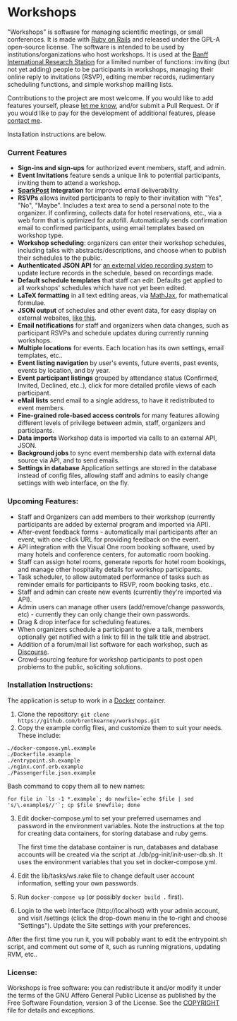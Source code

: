 # Workshops

"Workshops" is software for managing scientific meetings, or small conferences. It is made with [Ruby on Rails](http://rubyonrails.org)
and released under the GPL-A open-source license. The software is intended to be used by institutions/organizations
who host workshops. It is used at the
[Banff International Research Station](https://workshops.birs.ca/events/future) for a limited number of functions: inviting (but not yet adding)
people to be participants in workshops, managing their online reply to invitations (RSVP), editing member records, rudimentary scheduling functions,
and simple workshop mailling lists.

Contributions to the project are most welcome. If you would like to add features yourself, please
[let me know](mailto:brentk@birs.ca), and/or submit a Pull Request. Or if you would like to pay for the development of additional features,
please [contact me](mailto:brent@netmojo.ca).


Installation instructions are below.

### Current Features
* **Sign-ins and sign-ups** for authorized event members, staff, and admin.
* **Event Invitations** feature sends a unique link to potential participants, inviting them to attend a workshop.
* **[SparkPost](https://www.sparkpost.com) Integration** for improved email deliverability.
* **RSVPs** allows invited participants to reply to their invitation with "Yes", "No", "Maybe". Includes a text area to send a personal note to the organizer. If confirming, collects data for hotel reservations, etc., via a web form that is optimized for autofill. Automatically sends confirmation email to confirmed participants, using email templates based on workshop type.
* **Workshop scheduling**: organizers can enter their workshop schedules, including talks with abstracts/descriptions, and choose when to publish their schedules to the public.
* **Authenticated JSON API** for [an external video recording system](http://www.birs.ca/facilities/automated-video) to update lecture records in the schedule, based on recordings made.
* **Default schedule templates** that staff can edit. Defaults get applied to all workshops' schedules which have not yet been edited.
* **LaTeX formatting** in all text editing areas, via [MathJax](https://www.mathjax.org), for mathematical formulae.
* **JSON output** of schedules and other event data, for easy display on external websites, [like this](http://www.birs.ca/events/2017/5-day-workshops/17w5030/schedule).
* **Email notifications** for staff and organizers when data changes, such as participant RSVPs and schedule updates during currently running workshops.
* **Multiple locations** for events. Each location has its own settings, email templates, etc..
* **Event listing navigation** by user's events, future events, past events, events by location, and by year.
* **Event participant listings** grouped by attendance status (Confirmed, Invited, Declined, etc..), click for more detailed profile views of each participant.
* **eMail lists** send email to a single address, to have it redistributed to event members.
* **Fine-grained role-based access controls** for many features allowing different levels of privilege between admin, staff, organizers and participants.
* **Data imports** Workshop data is imported via calls to an external API, JSON.
* **Background jobs** to sync event membership data with external data source via API, and to send emails.
* **Settings in database** Application settings are stored in the database instead of config files, allowing staff and admins to easily change settings with web interface, on the fly.


### Upcoming Features:
* Staff and Organizers can add members to their workshop (currently participants are added by external program and imported via API).
* After-event feedback forms - automatically mail participants after an event, with one-click URL for providing feedback on the event.
* API integration with the Visual One room booking software, used by many hotels and conference centers, for automatic room booking.
* Staff can assign hotel rooms, generate reports for hotel room bookings, and manage other hospitality details for workshop participants.
* Task scheduler, to allow automated performance of tasks such as reminder emails for participants to RSVP, room booking tasks, etc..
* Staff and admin can create new events (currently they're imported via API).
* Admin users can manage other users (add/remove/change passwords, etc) - currently they can only change their own passwords.
* Drag & drop interface for scheduling features.
* When organizers schedule a participant to give a talk, members optionally get notified with a link to fill in the talk title and abstract.
* Addition of a forum/mail list software for each workshop, such as [Discourse](http://www.discourse.org).
* Crowd-sourcing feature for workshop participants to post open problems to the public, soliciting solutions.


### Installation Instructions:
The application is setup to work in a [Docker](http://www.docker.com) container.

1. Clone the repository: `git clone https://github.com/brentkearney/workshops.git`
2. Copy the example config files, and customize them to suit your needs. These include:
  ```
  ./docker-compose.yml.example
  ./Dockerfile.example
  ./entrypoint.sh.example
  ./nginx.conf.erb.example
  ./Passengerfile.json.example
  ```
  Bash command to copy them all to new names:
  ```
  for file in `ls -1 *.example`; do newfile=`echo $file | sed 's/\.example$//'`; cp $file $newfile; done
  ```
3. Edit docker-compose.yml to set your preferred usernames and password in the environment variables. Note the instructions
   at the top for creating data containers, for storing database and ruby gems.

   The first time the database container is run, databases and database accounts will be created via the script at
   ./db/pg-init/init-user-db.sh. It uses the environment variables that you set in docker-compose.yml.
4. Edit the lib/tasks/ws.rake file to change default user account information, setting your own passwords.
5. Run `docker-compose up` (or possibly `docker build .` first).
6. Login to the web interface (http://localhost) with your admin account, and visit /settings (click the drop-down menu in the
   to-right and choose "Settings"). Update the Site settings with your preferences.

After the first time you run it, you will pobably want to edit the entrypoint.sh script, and comment out some of it, such as running migrations, updating RVM, etc..



### License:
Workshops is free software: you can redistribute it and/or modify it under
the terms of the GNU Affero General Public License as published by the Free
Software Foundation, version 3 of the License. See the [COPYRIGHT](COPYRIGHT)
file for details and exceptions.
